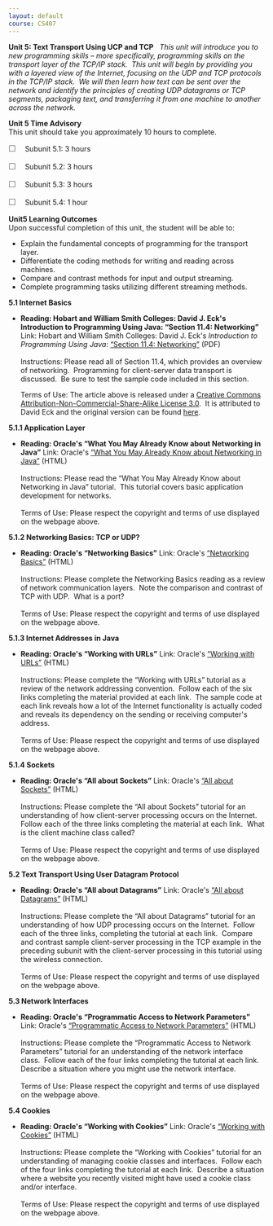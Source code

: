 ```yaml
---
layout: default
course: CS407
---
```

**Unit 5: Text Transport Using UCP and TCP** <span id="5"></span> 
*This unit will introduce you to new programming skills – more
specifically, programming skills on the transport layer of the TCP/IP
stack.  This unit will begin by providing you with a layered view of the
Internet, focusing on the UDP and TCP protocols in the TCP/IP stack.  We
will then learn how text can be sent over the network and identify the
principles of creating UDP datagrams or TCP segments, packaging text,
and transferring it from one machine to another across the network.*

**Unit 5 Time Advisory**  
This unit should take you approximately 10 hours to complete.  
  
 <span
style="color: rgb(85, 85, 85); font-family: 'Myriad Pro', 'Gill Sans', 'Gill Sans MT', Calibri, sans-serif; font-size: 16px; line-height: 21px; text-align: left; -webkit-text-size-adjust: none; ">☐
   </span>Subunit 5.1: 3 hours  
  
 <span
style="color: rgb(85, 85, 85); font-family: 'Myriad Pro', 'Gill Sans', 'Gill Sans MT', Calibri, sans-serif; font-size: 16px; line-height: 21px; text-align: left; -webkit-text-size-adjust: none; ">☐
   </span>Subunit 5.2: 3 hours  
  
 <span
style="color: rgb(85, 85, 85); font-family: 'Myriad Pro', 'Gill Sans', 'Gill Sans MT', Calibri, sans-serif; font-size: 16px; line-height: 21px; text-align: left; -webkit-text-size-adjust: none; ">☐
   </span>Subunit 5.3: 3 hours  
  
 <span
style="color: rgb(85, 85, 85); font-family: 'Myriad Pro', 'Gill Sans', 'Gill Sans MT', Calibri, sans-serif; font-size: 16px; line-height: 21px; text-align: left; -webkit-text-size-adjust: none; ">☐
   </span>Subunit 5.4: 1 hour

**Unit5 Learning Outcomes**  
Upon successful completion of this unit, the student will be able to:  
-   Explain the fundamental concepts of programming for the transport
    layer.
-   Differentiate the coding methods for writing and reading across
    machines.
-   Compare and contrast methods for input and output streaming.
-   Complete programming tasks utilizing different streaming methods.

**5.1 Internet Basics** <span id="5.1"></span> 
-   **Reading: Hobart and William Smith Colleges: David J. Eck's
    Introduction to Programming Using Java: “Section 11.4: Networking”**
    Link: Hobart and William Smith Colleges: David J.
    Eck's *Introduction to Programming Using Java*: [“Section 11.4:
    Networking”](http://www.saylor.org/site/wp-content/uploads/2012/01/CS407-TEXTBOOK.pdf)
    (PDF)  
        
     Instructions: Please read all of Section 11.4, which provides an
    overview of networking.  Programming for client-server data
    transport is discussed.  Be sure to test the sample code included in
    this section.  
      
     Terms of Use: The article above is released under a [Creative
    Commons Attribution-Non-Commercial-Share-Alike License
    3.0](http://creativecommons.org/licenses/by-nc-sa/3.0/).  It is
    attributed to David Eck and the original version can be found
    [here](http://math.hws.edu/javanotes/).

**5.1.1 Application Layer** <span id="5.1.1"></span> 
-   **Reading: Oracle's “What You May Already Know about Networking in
    Java”**
    Link: Oracle's [“What You May Already Know about Networking in
    Java”](http://docs.oracle.com/javase/tutorial/networking/overview/alreadyknow.html)
    (HTML)  
        
     Instructions: Please read the “What You May Already Know about
    Networking in Java” tutorial.  This tutorial covers basic
    application development for networks.   
        
     Terms of Use: Please respect the copyright and terms of use
    displayed on the webpage above.

**5.1.2 Networking Basics: TCP or UDP?** <span id="5.1.2"></span> 
-   **Reading: Oracle's “Networking Basics”**
    Link: Oracle's [“Networking
    Basics”](http://docs.oracle.com/javase/tutorial/networking/overview/networking.html)
    (HTML)  
        
     Instructions: Please complete the Networking Basics reading as a
    review of network communication layers.  Note the comparison and
    contrast of TCP with UDP.  What is a port?     
        
     Terms of Use: Please respect the copyright and terms of use
    displayed on the webpage above.

**5.1.3 Internet Addresses in Java** <span id="5.1.3"></span> 
-   **Reading: Oracle's “Working with URLs”**
    Link: Oracle's [“Working with
    URLs”](http://docs.oracle.com/javase/tutorial/networking/urls/index.html)
    (HTML)  
        
     Instructions: Please complete the “Working with URLs” tutorial as a
    review of the network addressing convention.  Follow each of the six
    links completing the material provided at each link.  The sample
    code at each link reveals how a lot of the Internet functionality is
    actually coded and reveals its dependency on the sending or
    receiving computer's address.  
        
     Terms of Use: Please respect the copyright and terms of use
    displayed on the webpage above.

**5.1.4 Sockets** <span id="5.1.4"></span> 
-   **Reading: Oracle's “All about Sockets”**
    Link: Oracle's [“All about
    Sockets”](http://docs.oracle.com/javase/tutorial/networking/sockets/index.html)
    (HTML)  
        
     Instructions: Please complete the “All about Sockets” tutorial for
    an understanding of how client-server processing occurs on the
    Internet.  Follow each of the three links completing the material at
    each link.  What is the client machine class called?  
        
     Terms of Use: Please respect the copyright and terms of use
    displayed on the webpage above.

**5.2 Text Transport Using User Datagram Protocol** <span
id="5.2"></span> 
-   **Reading: Oracle's “All about Datagrams”**
    Link: Oracle's [“All about
    Datagrams”](http://docs.oracle.com/javase/tutorial/networking/datagrams/index.html)
    (HTML)  
        
     Instructions: Please complete the “All about Datagrams” tutorial
    for an understanding of how UDP processing occurs on the Internet. 
    Follow each of the three links, completing the tutorial at each
    link.  Compare and contrast sample client-server processing in the
    TCP example in the preceding subunit with the client-server
    processing in this tutorial using the wireless connection.  
        
     Terms of Use: Please respect the copyright and terms of use
    displayed on the webpage above.

**5.3 Network Interfaces** <span id="5.3"></span> 
-   **Reading: Oracle's “Programmatic Access to Network Parameters”**
    Link: Oracle's [“Programmatic Access to Network
    Parameters”](http://docs.oracle.com/javase/tutorial/networking/nifs/index.html)
    (HTML)  
        
     Instructions: Please complete the “Programmatic Access to Network
    Parameters” tutorial for an understanding of the network interface
    class.  Follow each of the four links completing the tutorial at
    each link.  Describe a situation where you might use the network
    interface.   
        
     Terms of Use: Please respect the copyright and terms of use
    displayed on the webpage above.

**5.4 Cookies** <span id="5.4"></span> 
-   **Reading: Oracle's “Working with Cookies”**
    Link: Oracle's [“Working with
    Cookies”](http://docs.oracle.com/javase/tutorial/networking/cookies/index.html)
    (HTML)  
        
     Instructions: Please complete the “Working with Cookies” tutorial
    for an understanding of managing cookie classes and interfaces. 
    Follow each of the four links completing the tutorial at each link. 
    Describe a situation where a website you recently visited might have
    used a cookie class and/or interface.  
        
     Terms of Use: Please respect the copyright and terms of use
    displayed on the webpage above.


